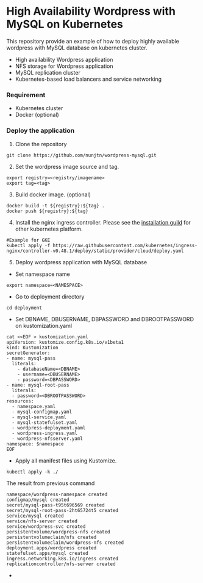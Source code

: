 # High Availability Wordpress with MySQL on Kubernetes

This repository provide an example of how to deploy highly available wordpress with MySQL database on kubernetes cluster.

- High availability Wordpress application
- NFS storage for Wordpress application
- MySQL replication cluster
- Kubernetes-based load balancers and service networking

### Requirement
- Kubernetes cluster
- Docker (optional)

### Deploy the application
1. Clone the repository 
```
git clone https://github.com/nunjtn/wordpress-mysql.git
```

2. Set the wordpress image source and tag.
```
export registry=<registry/imagename>
export tag=<tag>
```

3. Build docker image. (optional)
```
docker build -t ${registry}:${tag} .
docker push ${registry}:${tag}
```

4. Install the nginx ingress controller. Please see the [installation guild](https://kubernetes.github.io/ingress-nginx/deploy/) for other kubernetes platform. 
```
#Example for GKE
kubectl apply -f https://raw.githubusercontent.com/kubernetes/ingress-nginx/controller-v0.48.1/deploy/static/provider/cloud/deploy.yaml
```

5. Deploy wordpress application with MySQL database
- Set namespace name
```
export namespace=<NAMESPACE>
```
- Go to deployment directory
```
cd deployment
```

- Set DBNAME, DBUSERNAME, DBPASSWORD and DBROOTPASSWORD on kustomization.yaml
```
cat <<EOF > kustomization.yaml
apiVersion: kustomize.config.k8s.io/v1beta1
kind: Kustomization
secretGenerator:
- name: mysql-pass
  literals:
    - databaseName=<DBNAME>
    - username=<DBUSERNAME>
    - password=<DBPASSWORD>
- name: mysql-root-pass
  literals:
  - password=<DBROOTPASSWORD>
resources:
  - namespace.yaml
  - mysql-configmap.yaml
  - mysql-service.yaml
  - mysql-statefulset.yaml
  - wordpress-deployment.yaml
  - wordpress-ingress.yaml
  - wordpress-nfsserver.yaml
namespace: $namespace
EOF
```
- Apply all manifest files using Kustomize. 
```
kubectl apply -k ./
```
The result from previous command 
```
namespace/wordpress-namespace created
configmap/mysql created
secret/mysql-pass-t95t696569 created
secret/mysql-root-pass-2ht65724t5 created
service/mysql created
service/nfs-server created
service/wordpress-svc created
persistentvolume/wordpress-nfs created
persistentvolumeclaim/nfs created
persistentvolumeclaim/wordpress-nfs created
deployment.apps/wordpress created
statefulset.apps/mysql created
ingress.networking.k8s.io/ingress created
replicationcontroller/nfs-server created
```

- 

